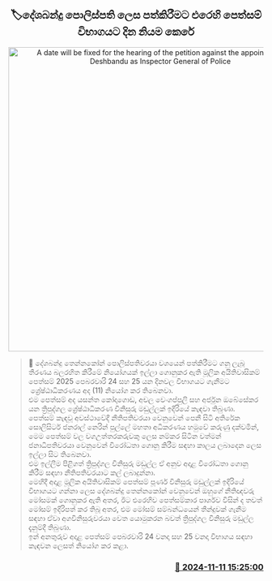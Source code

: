 <p align='center'><b><h2 align='center' title='A date will be fixed for the hearing of the petition against the appointment of Deshbandu as Inspector General of Police'>🏷දේශබන්දු පොලිස්පති ලෙස පත්කිරීමට එරෙහි පෙත්සම් විභාගයට දින නියම කෙරේ</h2></b></p>
<p align='center'><img src='https://helakuru.sgp1.cdn.digitaloceanspaces.com/esana/images/lib/court-gg.jpg' width='600' alt='A date will be fixed for the hearing of the petition against the appointment of Deshbandu as Inspector General of Police'></p>

>📝 දේශබන්දු තෙන්නකෝන් පොලිස්පතිවරයා වශයෙන් පත්කිරීමට ගනු ලැබූ තීරණය බලරහිත කිරීමේ නියෝගයක් ඉල්ලා ගොනුකර ඇති මූලික අයිතිවාසිකම් පෙත්සම් 2025 පෙබරවාරි 24 සහ 25 යන දිනවල විභාගයට ගැනීමට  ශ්‍රේෂ්ඨාධිකරණය අද (11) නියෝග කර තිබෙනවා.<br>එම පෙත්සම් අද යසන්ත කෝදාගොඩ, අචල වෙංගප්පුලි සහ අර්ජුන ඔබේසේකර යන ත්‍රිපුද්ගල ශ්‍රේෂ්ඨාධිකරණ විනිසුරු මඩුල්ලක් ඉදිරියේ කැඳවා තිබුණා.<br>පෙත්සම් කැඳවූ අවස්ථාවේදී නීතිපතිවරයා වෙනුවෙන් පෙනී සිටි අතිරේක සොලිසිටර් ජනරාල් නෙරින් පුල්ලේ මහතා අධිකරණය හමුවේ කරුණු දක්වමින්, මෙම පෙත්සම් වල වගඋත්තරකරුවකු ලෙස නම්කර සිටින වත්මන් ජනාධිපතිවරයා වෙනුවෙන් විරෝධතා ගොනු කිරීම සඳහා කාලය ලබාදෙන ලෙස ඉල්ලා සිට තිබෙනවා.<br>එම ඉල්ලීම පිළිගත් ත්‍රිපුද්ගල විනිසුරු මඩුල්ල ඒ අනුව අදාළ විරෝධතා ගොනු කිරීම සඳහා නීතිපතිවරයාට කල් ලබාදුන්නා.<br>මෙහිදී අදාළ මූලික අයිතිවාසිකම් පෙත්සම් පූර්ණ විනිසුරු මඩුල්ලක් ඉදිරියේ විභාගයට ගන්නා ලෙස දේශබන්දු තෙන්නකෝන් වෙනුවෙන් ඔහුගේ නීතිඥවරු මෝසමක් ගොනුකර ඇති අතර, ඊට එරෙහිව පෙත්සම්කාර පාර්ශව විසින් ද තවත් මෝසම් ඉදිරිපත් කර තිබූ අතර, එම මෝසම් සම්බන්ධයෙන් තීන්දුවක් ගැනීම සඳහා ඒවා අගවිනිසුරුවරයා වෙත යොමුකරන බවත් ත්‍රිපුද්ගල විනිසුරු මඩුල්ල දැනුම්දී තිබුණා.<br>ඉන් අනතුරුව අදාළ පෙත්සම් පෙබරවාරි 24 වනදා සහ 25 වනදා විභාගය සඳහා කැඳවන ලෙසත් නියෝග කර කළා.<br>

<h3 align='right'><a href='https://www.helakuru.lk/esana/p/104926/'>📅 2024-11-11 15:25:00</a></h3>
